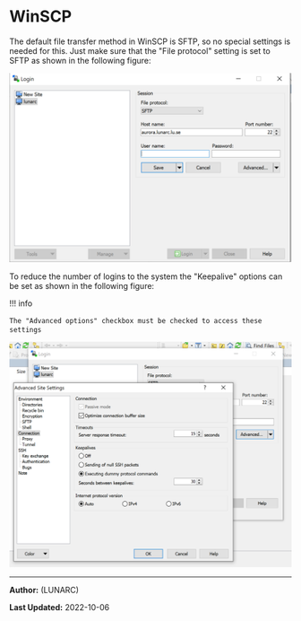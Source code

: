 # WinSCP

The default file transfer method in WinSCP is SFTP, so no special settings is needed for this. Just make sure that the "File protocol" setting is set to SFTP as shown in the following figure:

![sftp](../../images/WinSCP-sftp.png)

To reduce the number of logins to the system the "Keepalive" options can be set as shown in the following figure:

!!! info

    The "Advanced options" checkbox must be checked to access these settings

![keepalive](../../images/WinSCP-keepalive.png)


---

**Author:**
(LUNARC)

**Last Updated:**
2022-10-06
